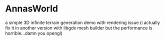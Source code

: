 # AnnasWorld
a simple 3D infinite terrain generation demo with rendering issue (i actually fix it in another version with libgdx mesh builder but the performance is horrible...damn you opengl)
